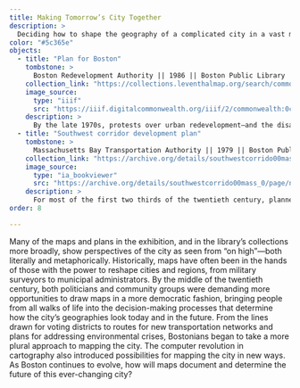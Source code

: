 ```yaml
---
title: Making Tomorrow’s City Together
description: >
  Deciding how to shape the geography of a complicated city in a vast metropolitan region means engaging with the politics of design, planning, participation, and democracy. 
color: "#5c365e"
objects:
  - title: "Plan for Boston"
    tombstone: >
      Boston Redevelopment Authority || 1986 || Boston Public Library
    collection_link: "https://collections.leventhalmap.org/search/commonwealth:j6733j16t"
    image_source: 
      type: "iiif"
      src: "https://iiif.digitalcommonwealth.org/iiif/2/commonwealth:0c486274h"
    description: > 
      By the late 1970s, protests over urban redevelopment—and the disappearance of federal money—brought most of the ambitious master-planned projects of the previous decades to a halt. Instead, Boston now focused on reinventing itself as a city which could take advantage of its legacy urban environment in a manner that would orient it towards an economy focused on services, education, research, and tourism. This planning map from 1986 divides the city based on “district character” evaluations that are based on each section’s historic phases of development. Boston’s neighborhoods, the text on the map argues, are each equipped with a unique “sense of place,” and promoting those urban cultural amenities became a central part of Boston’s strategy for changing its geography to meet the demands of the late twentieth century. During these decades, Boston launched projects like the revitalization of Faneuil Hall Marketplace (labeled here), the reinvention of the waterfront, and, most strikingly of all, the Big Dig that buried the Central Artery highway and replaced it with a chain of open spaces. 
  - title: "Southwest corridor development plan"
    tombstone: >
      Massachusetts Bay Transportation Authority || 1979 || Boston Public Library
    collection_link: "https://archive.org/details/southwestcorrido00mass_0"
    image_source: 
      type: "ia_bookviewer"
      src: "https://archive.org/details/southwestcorrido00mass_0/page/n11/mode/2up"
    description: > 
      For most of the first two thirds of the twentieth century, planners had desperately tried to figure out how to make an old city like Boston convenient for automobiles, which had quickly become the dominant mode of transportation by the 1950s. That meant slicing highways directly through the middle of the city, as with the Central Artery, and by the 1960s the state and federal government were working out massive plans to build additional highways throughout the area. Popular resistance, however, stopped the highway that had been planned through Jamaica Plain and Roxbury. This 1979 plan shows what happened instead: the state agreed to build a transit corridor in response to demands for a more participatory and citizen-driven approach to urban development. This pamphlet (which features a photo of the “People Before Highways” protests on its cover) promised not only transit access, but also housing, parks, and jobs. However, relocating the Orange Line to the Southwest Corridor had the side effect of depriving central Roxbury of its elevated rail line, and organizers today are still working to achieve more equity in the transportation network.
order: 8

---
```


Many of the maps and plans in the exhibition, and in the library’s collections more broadly, show perspectives of the city as seen from “on high”—both literally and metaphorically. Historically, maps have often been in the hands of those with the power to reshape cities and regions, from military surveyors to municipal administrators. By the middle of the twentieth century, both politicians and community groups were demanding more opportunities to draw maps in a more democratic fashion, bringing people from all walks of life into the decision-making processes that determine how the city’s geographies look today and in the future. From the lines drawn for voting districts to routes for new transportation networks and plans for addressing environmental crises, Bostonians began to take a more plural approach to mapping the city. The computer revolution in cartography also introduced possibilities for mapping the city in new ways. As Boston continues to evolve, how will maps document and determine the future of this ever-changing city?